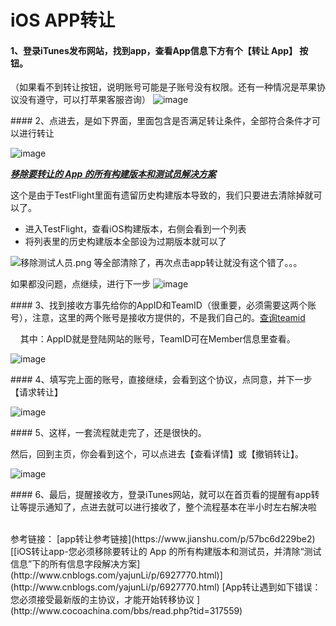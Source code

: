 # iOS APP转让

#### 1、登录iTunes发布网站，找到app，查看App信息下方有个【转让 App】 按钮。
（如果看不到转让按钮，说明账号可能是子账号没有权限。还有一种情况是苹果协议没有遵守，可以打苹果客服咨询）
![image](http://upload-images.jianshu.io/upload_images/1401554-376524efccde6a02.png?imageMogr2/auto-orient/strip%7CimageView2/2/w/800)

#### 2、点进去，是如下界面，里面包含是否满足转让条件，全部符合条件才可以进行转让

![image](http://upload-images.jianshu.io/upload_images/1401554-7915b5a4dfa24aaa.png?imageMogr2/auto-orient/strip%7CimageView2/2/w/800)

***[移除要转让的 App 的所有构建版本和测试员解决方案](http://www.cnblogs.com/yajunLi/p/6927770.html)***

这个是由于TestFlight里面有遗留历史构建版本导致的，我们只要进去清除掉就可以了。
- 进入TestFlight，查看iOS构建版本，右侧会看到一个列表
- 将列表里的历史构建版本全部设为过期版本就可以了

![移除测试人员.png](http://upload-images.jianshu.io/upload_images/1401554-38aa2aa269db2fe8.png?imageMogr2/auto-orient/strip%7CimageView2/2/w/800)
等全部清除了，再次点击app转让就没有这个错了。。。


如果都没问题，点继续，进行下一步
![image](http://upload-images.jianshu.io/upload_images/1401554-5fcbbc6a2c70b1bc.png?imageMogr2/auto-orient/strip%7CimageView2/2/w/800)

#### 3、找到接收方事先给你的AppID和TeamID（很重要，必须需要这两个账号），注意，这里的两个账号是接收方提供的，不是我们自己的。[查询teamid](https://developer.apple.com/account/#/membership/3DJN5WPK37)

    其中：AppID就是登陆网站的账号，TeamID可在Member信息里查看。

![image](http://upload-images.jianshu.io/upload_images/1401554-5eb5ea9dcd2d6dc9.png?imageMogr2/auto-orient/strip%7CimageView2/2/w/800)

#### 4、填写完上面的账号，直接继续，会看到这个协议，点同意，并下一步【请求转让】

![image](http://upload-images.jianshu.io/upload_images/1401554-5620d2c13744924b.png?imageMogr2/auto-orient/strip%7CimageView2/2/w/800)

#### 5、这样，一套流程就走完了，还是很快的。

然后，回到主页，你会看到这个，可以点进去【查看详情】或【撤销转让】。

![image](http://upload-images.jianshu.io/upload_images/1401554-7d3f2cae93aee9de.png?imageMogr2/auto-orient/strip%7CimageView2/2/w/800)

#### 6、最后，提醒接收方，登录iTunes网站，就可以在首页看的提醒有app转让等提示通知了，点进去就可以进行接收了，整个流程基本在半小时左右解决啦







<br>
参考链接：
[app转让参考链接](https://www.jianshu.com/p/57bc6d229be2)
[[iOS转让app-您必须移除要转让的 App 的所有构建版本和测试员，并清除“测试信息”下的所有信息字段解决方案](http://www.cnblogs.com/yajunLi/p/6927770.html)](http://www.cnblogs.com/yajunLi/p/6927770.html)
[App转让遇到如下错误：您必须接受最新版的主协议，才能开始转移协议
](http://www.cocoachina.com/bbs/read.php?tid=317559)
